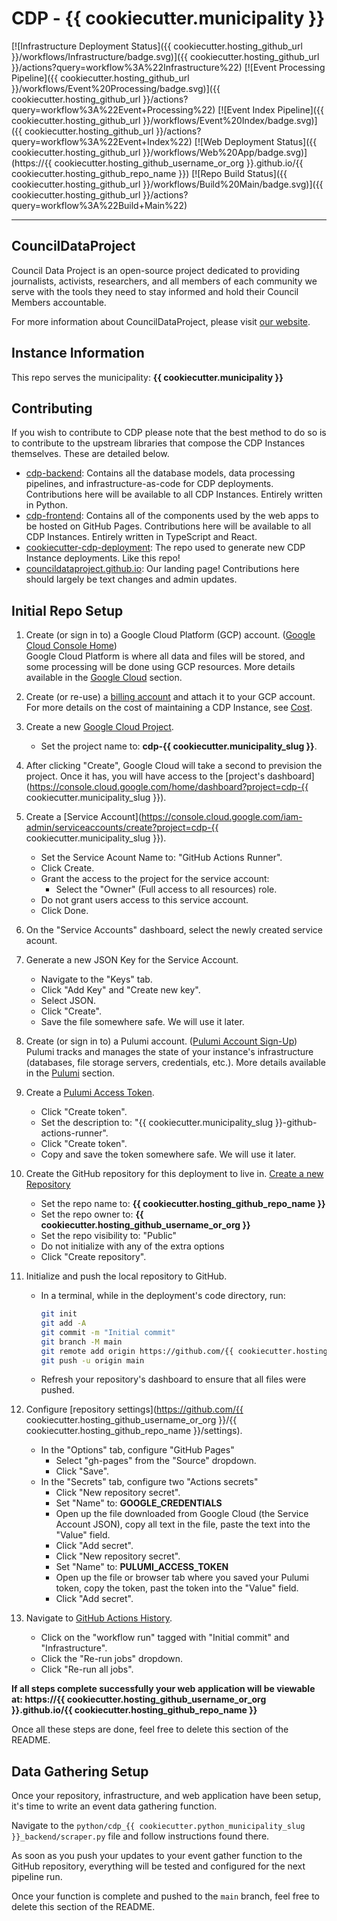# CDP - {{ cookiecutter.municipality }}

[![Infrastructure Deployment Status]({{ cookiecutter.hosting_github_url }}/workflows/Infrastructure/badge.svg)]({{ cookiecutter.hosting_github_url }}/actions?query=workflow%3A%22Infrastructure%22)
[![Event Processing Pipeline]({{ cookiecutter.hosting_github_url }}/workflows/Event%20Processing/badge.svg)]({{ cookiecutter.hosting_github_url }}/actions?query=workflow%3A%22Event+Processing%22)
[![Event Index Pipeline]({{ cookiecutter.hosting_github_url }}/workflows/Event%20Index/badge.svg)]({{ cookiecutter.hosting_github_url }}/actions?query=workflow%3A%22Event+Index%22)
[![Web Deployment Status]({{ cookiecutter.hosting_github_url }}/workflows/Web%20App/badge.svg)](https://{{ cookiecutter.hosting_github_username_or_org }}.github.io/{{ cookiecutter.hosting_github_repo_name }})
[![Repo Build Status]({{ cookiecutter.hosting_github_url }}/workflows/Build%20Main/badge.svg)]({{ cookiecutter.hosting_github_url }}/actions?query=workflow%3A%22Build+Main%22)

---

## CouncilDataProject

Council Data Project is an open-source project dedicated to providing journalists,
activists, researchers, and all members of each community we serve with the tools they
need to stay informed and hold their Council Members accountable.

For more information about CouncilDataProject, please visit
[our website](https://councildataproject.github.io/).

## Instance Information

This repo serves the municipality: **{{ cookiecutter.municipality }}**

## Contributing

If you wish to contribute to CDP please note that the best method to do so is to
contribute to the upstream libraries that compose the CDP Instances themselves.
These are detailed below.

-   [cdp-backend](https://github.com/CouncilDataProject/cdp-backend): Contains
    all the database models, data processing pipelines, and infrastructure-as-code for CDP
    deployments. Contributions here will be available to all CDP Instances. Entirely
    written in Python.
-   [cdp-frontend](https://github.com/CouncilDataProject/cdp-frontend): Contains all of
    the components used by the web apps to be hosted on GitHub Pages. Contributions here
    will be available to all CDP Instances. Entirely written in
    TypeScript and React.
-   [cookiecutter-cdp-deployment](https://github.com/CouncilDataProject/cookiecutter-cdp-deployment):
    The repo used to generate new CDP Instance deployments. Like this repo!
-   [councildataproject.github.io](https://github.com/CouncilDataProject/councildataproject.github.io):
    Our landing page! Contributions here should largely be text changes and admin updates.

## Initial Repo Setup

1.  Create (or sign in to) a Google Cloud Platform (GCP) account.
    ([Google Cloud Console Home](https://console.cloud.google.com/))<br>
    Google Cloud Platform is where all data and files will be stored, and some
    processing will be done using GCP resources.
    More details available in the [Google Cloud](#google-cloud) section.
2.  Create (or re-use) a [billing account](https://console.cloud.google.com/billing)
    and attach it to your GCP account.<br>
    For more details on the cost of maintaining a CDP Instance, see [Cost](#cost).
3.  Create a new [Google Cloud Project](https://console.cloud.google.com/projectcreate).
    -   Set the project name to: **cdp-{{ cookiecutter.municipality_slug }}**.
4.  After clicking "Create", Google Cloud will take a second to prevision the project.
    Once it has, you will have access to the
    [project's dashboard](https://console.cloud.google.com/home/dashboard?project=cdp-{{ cookiecutter.municipality_slug }}).
5.  Create a [Service Account](https://console.cloud.google.com/iam-admin/serviceaccounts/create?project=cdp-{{ cookiecutter.municipality_slug }}).
    -   Set the Service Acount Name to: "GitHub Actions Runner".
    -   Click Create.
    -   Grant the access to the project for the service account:
        -   Select the "Owner" (Full access to all resources) role.
    -   Do not grant users access to this service account.
    -   Click Done.
6.  On the "Service Accounts" dashboard, select the newly created service acount.
7.  Generate a new JSON Key for the Service Account.
    -   Navigate to the "Keys" tab.
    -   Click "Add Key" and "Create new key".
    -   Select JSON.
    -   Click "Create".
    -   Save the file somewhere safe. We will use it later.
8.  Create (or sign in to) a Pulumi account.
    ([Pulumi Account Sign-Up](https://app.pulumi.com/signup))<br>
    Pulumi tracks and manages the state of your instance's infrastructure
    (databases, file storage servers, credentials, etc.).
    More details available in the [Pulumi](#pulumi) section.
9.  Create a [Pulumi Access Token](https://app.pulumi.com/account/tokens).<br>
    -   Click "Create token".
    -   Set the description to: "{{ cookiecutter.municipality_slug }}-github-actions-runner".
    -   Click "Create token".
    -   Copy and save the token somewhere safe. We will use it later.
10. Create the GitHub repository for this deployment to live in.
    [Create a new Repository](https://github.com/new)
    -   Set the repo name to: **{{ cookiecutter.hosting_github_repo_name }}**
    -   Set the repo owner to: **{{ cookiecutter.hosting_github_username_or_org }}**
    -   Set the repo visibility to: "Public"
    -   Do not initialize with any of the extra options
    -   Click "Create repository".
11. Initialize and push the local repository to GitHub.
    -   In a terminal, while in the deployment's code directory, run:
        ```bash
        git init
        git add -A
        git commit -m "Initial commit"
        git branch -M main
        git remote add origin https://github.com/{{ cookiecutter.hosting_github_username_or_org }}/{{ cookiecutter.hosting_github_repo_name }}.git
        git push -u origin main
        ```
    -   Refresh your repository's dashboard to ensure that all files were pushed.
12. Configure [repository settings](https://github.com/{{ cookiecutter.hosting_github_username_or_org }}/{{ cookiecutter.hosting_github_repo_name }}/settings).
    -   In the "Options" tab, configure "GitHub Pages"
        -   Select "gh-pages" from the "Source" dropdown.
        -   Click "Save".
    -   In the "Secrets" tab, configure two "Actions secrets"
        -   Click "New repository secret".
        -   Set "Name" to: **GOOGLE_CREDENTIALS**
        -   Open up the file downloaded from Google Cloud (the Service Account JSON),
            copy all text in the file, paste the text into the "Value" field.
        -   Click "Add secret".
        -   Click "New repository secret".
        -   Set "Name" to: **PULUMI_ACCESS_TOKEN**
        -   Open up the file or browser tab where you saved your Pulumi token,
            copy the token, past the token into the "Value" field.
        -   Click "Add secret".
13. Navigate to [GitHub Actions History](https://github.com/JacksonMaxfield/cdp-jackson-dev-stack/actions).

    -   Click on the "workflow run" tagged with "Initial commit" and "Infrastructure".
    -   Click the "Re-run jobs" dropdown.
    -   Click "Re-run all jobs".

**If all steps complete successfully your web application will be viewable at:
https://{{ cookiecutter.hosting_github_username_or_org }}.github.io/{{ cookiecutter.hosting_github_repo_name }}**

Once all these steps are done, feel free to delete this section of the README.

## Data Gathering Setup

Once your repository, infrastructure, and web application have been setup,
it's time to write an event data gathering function.

Navigate to the
`python/cdp_{{ cookiecutter.python_municipality_slug }}_backend/scraper.py`
file and follow instructions found there.

As soon as you push your updates to your event gather function to the GitHub
repository, everything will be tested and configured for the next pipeline run.

Once your function is complete and pushed to the `main` branch,
feel free to delete this section of the README.
